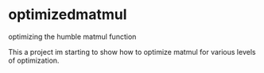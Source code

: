 # optimizedmatmul
optimizing the humble matmul function

This a project im starting to show how to optimize matmul for various levels of optimization.

